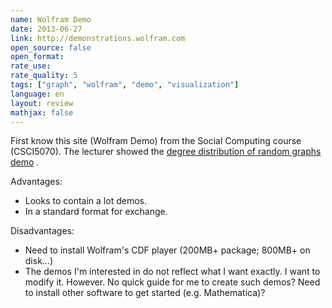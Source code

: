 ```yaml
---
name: Wolfram Demo
date: 2013-06-27
link: http://demonstrations.wolfram.com
open_source: false
open_format: 
rate_use: 
rate_quality: 5
tags: ["graph", "wolfram", "demo", "visualization"]
language: en
layout: review
mathjax: false
---
```


First know this site (Wolfram Demo) from the Social Computing course (CSCI5070). 
The lecturer showed the 
[degree distribution of random graphs demo](http://demonstrations.wolfram.com/DegreeDistributionOnARandomNetwork/)
.

Advantages:

   * Looks to contain a lot demos. 
   * In a standard format for exchange.

Disadvantages:

   * Need to install Wolfram's CDF player (200MB+ package; 800MB+ on disk...)
   * The demos I'm interested in do not reflect what I want exactly.
   I want to modify it. However.
   No quick guide for me to create such demos?
   Need to install other software to get started (e.g. Mathematica)?

